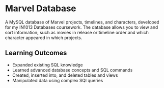 # Marvel Database

A MySQL database of Marvel projects, timelines, and characters, developed for my IN1013 Databases coursework. The database allows you to view and sort information, such as movies in release or timeline order and which character appeared in which projects.

## Learning Outcomes

* Expanded existing SQL knowledge
* Learned advanced database concepts and SQL commands
* Created, inserted into, and deleted tables and views
* Manipulated data using complex SQl queries
